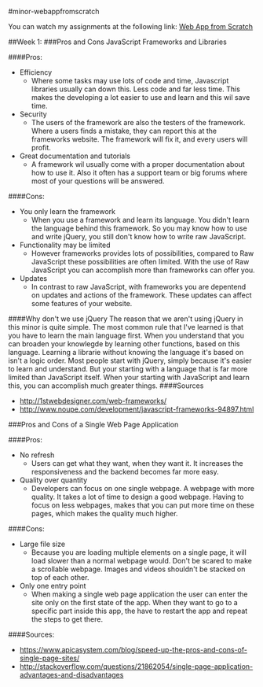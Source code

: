 #minor-webappfromscratch 

You can watch my assignments at the following link: 
[Web App from Scratch](http://shyantavleugel.nl/web-dev/wafs/)

##Week 1:
###Pros and Cons JavaScript Frameworks and Libraries

####Pros:
- Efficiency
  - Where some tasks may use lots of code and time, Javascript libraries
  	usually can down this. Less code and far less time. This makes the
  	developing a lot easier to use and learn and this wil save time.
- Security
  - The users of the framework are also the testers of the framework.
  	Where a users finds a mistake, they can report this at the frameworks
  	website. The framework will fix it, and every users will profit.
- Great documentation and tutorials
  - A framework wil usually come with a proper documentation about how
  	to use it. Also it often has a support team or big forums where most
  	of your questions will be answered.

####Cons:
- You only learn the framework
  - When you use a framework and learn its language. You didn't learn the language
  	behind this framework. So you may know how to use and write jQuery, you still 
  	don't know how to write raw JavaScript.
- Functionality may be limited
  - However frameworks provides lots of possibilities, compared to Raw JavaScript
	 these possibilities are often limited. With the use of Raw JavaScript 
	 you can accomplish more than frameworks can offer you.
- Updates
  - In contrast to raw JavaScript, with frameworks you are depentend on updates and
  	actions of the framework. These updates can affect some features of your website.

####Why don't we use jQuery
The reason that we aren't using jQuery in this minor is quite simple. The most common rule
that I've learned is that you have to learn the main language first. When you understand that
you can broaden your knowlegde by learning other functions, based on this language. Learning a
librarie without knowing the language it's based on isn't a logic order. Most people start with 
jQuery, simply because it's easier to learn and understand. But your starting with a language that
is far more limited than JavaScript itself. When your starting with JavaScript and learn this,
you can accomplish much greater things.
####Sources
- http://1stwebdesigner.com/web-frameworks/
- http://www.noupe.com/development/javascript-frameworks-94897.html

###Pros and Cons of a Single Web Page Application

####Pros:
- No refresh
  - Users can get what they want, when they want it. It increases the responsiveness and the backend becomes far more easy.
- Quality over quantity
  - Developers can focus on one single webpage. A webpage with more quality. It takes a lot of time to design a good webpage.
  Having to focus on less webpages, makes that you can put more time on these pages, which makes the quality much higher.

####Cons:
- Large file size
  - Because you are loading multiple elements on a single page, it will load slower than a normal webpage would.
  Don't be scared to make a scrollable webpage. Images and videos shouldn't be stacked on top of each other.
- Only one entry point
  - When making a single web page application the user can enter the site only on the first state of the app.
  When they want to go to a specific part inside this app, the have to restart the app and repeat the steps
  to get there.

####Sources:
- https://www.apicasystem.com/blog/speed-up-the-pros-and-cons-of-single-page-sites/
- http://stackoverflow.com/questions/21862054/single-page-application-advantages-and-disadvantages